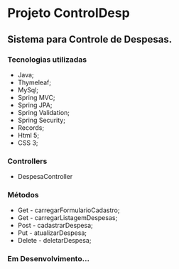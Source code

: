 # Projeto ControlDesp
## Sistema para Controle de Despesas.

### Tecnologias utilizadas
- Java;
- Thymeleaf;
- MySql;
- Spring MVC;
- Spring JPA;
- Spring Validation;
- Spring Security;
- Records;
- Html 5;
- CSS 3;

### Controllers
- DespesaController

### Métodos
- Get - carregarFormularioCadastro;
- Get - carregarListagemDespesas;
- Post - cadastrarDespesa;
- Put - atualizarDespesa;
- Delete - deletarDespesa;

### Em Desenvolvimento...


